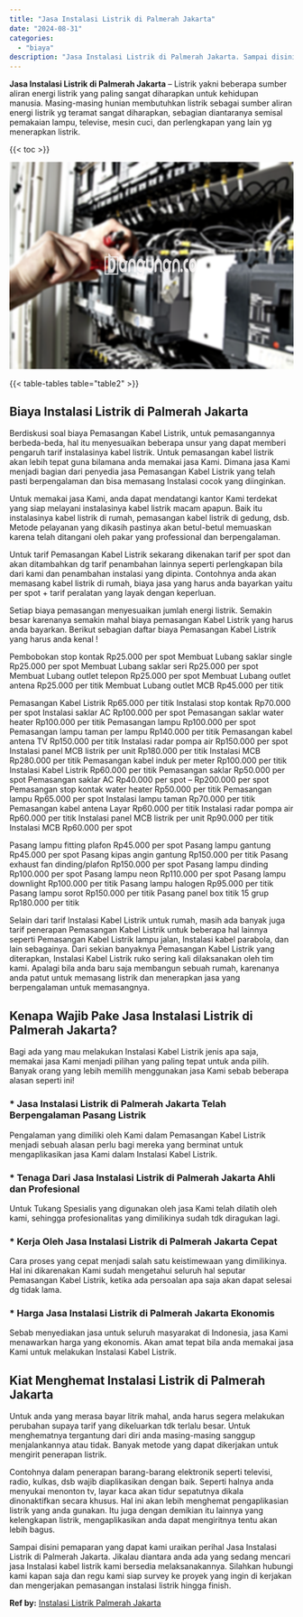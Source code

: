 ```yaml
---
title: "Jasa Instalasi Listrik di Palmerah Jakarta"
date: "2024-08-31"
categories: 
  - "biaya"
description: "Jasa Instalasi Listrik di Palmerah Jakarta. Sampai disini pemaparan yang dapat kami uraikan perihal Jasa Instalasi Listrik di Palmerah Jakarta. Jikalau diant..."
---
```


**Jasa Instalasi Listrik di Palmerah Jakarta** – Listrik yakni beberapa sumber aliran energi listrik yang paling sangat diharapkan untuk kehidupan manusia. Masing-masing hunian membutuhkan listrik sebagai sumber aliran energi listrik yg teramat sangat diharapkan, sebagian diantaranya semisal pemakaian lampu, televise, mesin cuci, dan perlengkapan yang lain yg menerapkan listrik.

{{< toc >}}

![Jasa Instalasi Listrik di Palmerah Jakarta](/images/instalasi-listrik-murah43.png)

{{< table-tables table="table2" >}}

## Biaya Instalasi Listrik di Palmerah Jakarta

Berdiskusi soal biaya Pemasangan Kabel Listrik, untuk pemasangannya berbeda-beda, hal itu menyesuaikan beberapa unsur yang dapat memberi pengaruh tarif instalasinya kabel listrik. Untuk pemasangan kabel listrik akan lebih tepat guna bilamana anda memakai jasa Kami. Dimana jasa Kami menjadi bagian dari penyedia jasa Pemasangan Kabel Listrik yang telah pasti berpengalaman dan bisa memasang Instalasi cocok yang diinginkan.

Untuk memakai jasa Kami, anda dapat mendatangi kantor Kami terdekat yang siap melayani instalasinya kabel listrik macam apapun. Baik itu instalasinya kabel listrik di rumah, pemasangan kabel listrik di gedung, dsb. Metode pelayanan yang dikasih pastinya akan betul-betul memuaskan karena telah ditangani oleh pakar yang professional dan berpengalaman.

Untuk tarif Pemasangan Kabel Listrik sekarang dikenakan tarif per spot dan akan ditambahkan dg tarif penambahan lainnya seperti perlengkapan bila dari kami dan penambahan instalasi yang dipinta. Contohnya anda akan memasang kabel listrik di rumah, biaya jasa yang harus anda bayarkan yaitu per spot + tarif peralatan yang layak dengan keperluan.

Setiap biaya pemasangan menyesuaikan jumlah energi listrik. Semakin besar karenanya semakin mahal biaya pemasangan Kabel Listrik yang harus anda bayarkan. Berikut sebagian daftar biaya Pemasangan Kabel Listrik yang harus anda kenal !

Pembobokan stop kontak Rp25.000 per spot Membuat Lubang saklar single Rp25.000 per spot Membuat Lubang saklar seri Rp25.000 per spot Membuat Lubang outlet telepon Rp25.000 per spot Membuat Lubang outlet antena Rp25.000 per titik Membuat Lubang outlet MCB Rp45.000 per titik

Pemasangan Kabel Listrik Rp65.000 per titik Instalasi stop kontak Rp70.000 per spot Instalasi saklar AC Rp100.000 per spot Pemasangan saklar water heater Rp100.000 per titik Pemasangan lampu Rp100.000 per spot Pemasangan lampu taman per lampu Rp140.000 per titik Pemasangan kabel antena TV Rp150.000 per titik Instalasi radar pompa air Rp150.000 per spot Instalasi panel MCB listrik per unit Rp180.000 per titik Instalasi MCB Rp280.000 per titik Pemasangan kabel induk per meter Rp100.000 per titik Instalasi Kabel Listrik Rp60.000 per titik Pemasangan saklar Rp50.000 per spot Pemasangan saklar AC Rp40.000 per spot – Rp200.000 per spot Pemasangan stop kontak water heater Rp50.000 per titik Pemasangan lampu Rp65.000 per spot Instalasi lampu taman Rp70.000 per titik Pemasangan kabel antena Layar Rp60.000 per titik Instalasi radar pompa air Rp60.000 per titik Instalasi panel MCB listrik per unit Rp90.000 per titik Instalasi MCB Rp60.000 per spot

Pasang lampu fitting plafon Rp45.000 per spot Pasang lampu gantung Rp45.000 per spot Pasang kipas angin gantung Rp150.000 per titik Pasang exhaust fan dinding/plafon Rp150.000 per spot Pasang lampu dinding Rp100.000 per spot Pasang lampu neon Rp110.000 per spot Pasang lampu downlight Rp100.000 per titik Pasang lampu halogen Rp95.000 per titik Pasang lampu sorot Rp150.000 per titik Pasang panel box titik 15 grup Rp180.000 per titik

Selain dari tarif Instalasi Kabel Listrik untuk rumah, masih ada banyak juga tarif penerapan Pemasangan Kabel Listrik untuk beberapa hal lainnya seperti Pemasangan Kabel Listrik lampu jalan, Instalasi kabel parabola, dan lain sebagainya. Dari sekian banyaknya Pemasangan Kabel Listrik yang diterapkan, Instalasi Kabel Listrik ruko sering kali dilaksanakan oleh tim kami. Apalagi bila anda baru saja membangun sebuah rumah, karenanya anda patut untuk memasang listrik dan menerapkan jasa yang berpengalaman untuk memasangnya.

## Kenapa Wajib Pake Jasa Instalasi Listrik di Palmerah Jakarta?

Bagi ada yang mau melakukan Instalasi Kabel Listrik jenis apa saja, memakai jasa Kami menjadi pilihan yang paling tepat untuk anda pilih. Banyak orang yang lebih memilih menggunakan jasa Kami sebab beberapa alasan seperti ini!

### \* Jasa Instalasi Listrik di Palmerah Jakarta Telah Berpengalaman Pasang Listrik

Pengalaman yang dimiliki oleh Kami dalam Pemasangan Kabel Listrik menjadi sebuah alasan perlu bagi mereka yang berminat untuk mengaplikasikan jasa Kami dalam Instalasi Kabel Listrik.

### \* Tenaga Dari Jasa Instalasi Listrik di Palmerah Jakarta Ahli dan Profesional

Untuk Tukang Spesialis yang digunakan oleh jasa Kami telah dilatih oleh kami, sehingga profesionalitas yang dimilikinya sudah tdk diragukan lagi.

### \* Kerja Oleh Jasa Instalasi Listrik di Palmerah Jakarta Cepat

Cara proses yang cepat menjadi salah satu keistimewaan yang dimilikinya. Hal ini dikarenakan Kami sudah mengetahui seluruh hal seputar Pemasangan Kabel Listrik, ketika ada persoalan apa saja akan dapat selesai dg tidak lama.

### \* Harga Jasa Instalasi Listrik di Palmerah Jakarta Ekonomis

Sebab menyediakan jasa untuk seluruh masyarakat di Indonesia, jasa Kami menawarkan harga yang ekonomis. Akan amat tepat bila anda memakai jasa Kami untuk melakukan Instalasi Kabel Listrik.

## Kiat Menghemat Instalasi Listrik di Palmerah Jakarta


Untuk anda yang merasa bayar litrik mahal, anda harus segera melakukan perubahan supaya tarif yang dikeluarkan tdk terlalu besar. Untuk menghematnya tergantung dari diri anda masing-masing sanggup menjalankannya atau tidak. Banyak metode yang dapat dikerjakan untuk mengirit penerapan listrik.

Contohnya dalam penerapan barang-barang elektronik seperti televisi, radio, kulkas, dsb wajib diaplikasikan dengan baik. Seperti halnya anda menyukai menonton tv, layar kaca akan tidur sepatutnya dikala dinonaktifkan secara khusus. Hal ini akan lebih menghemat pengaplikasian listrik yang anda gunakan. Itu juga dengan demikian itu lainnya yang kelengkapan listrik, mengaplikasikan anda dapat mengiritnya tentu akan lebih bagus.

Sampai disini pemaparan yang dapat kami uraikan perihal Jasa Instalasi Listrik di Palmerah Jakarta. Jikalau diantara anda ada yang sedang mencari jasa Instalasi kabel listrik kami bersedia melaksanakannya. Silahkan hubungi kami kapan saja dan regu kami siap survey ke proyek yang ingin di kerjakan dan mengerjakan pemasangan instalasi listrik hingga finish.

**Ref by:** [Instalasi Listrik Palmerah Jakarta](https://id.wikipedia.org/wiki/Instalasi)
